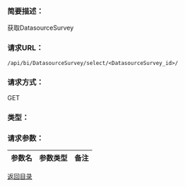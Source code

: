 ### **简要描述：**

获取DatasourceSurvey

### **请求URL：**

`/api/bi/DatasourceSurvey/select/<DatasourceSurvey_id>/`

### **请求方式：**

GET

### **类型：**

### **请求参数：**

|参数名|参数类型|备注|
|:--|:--|:--|

[返回目录](../base.md)